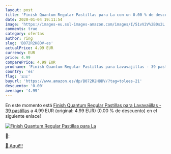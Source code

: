 ```yaml
---
layout: post
title: 'Finish Quantum Regular Pastillas para La con un 0.00 % de descuento'
date: 2020-01-04 19:11:54
image: 'https://images-eu.ssl-images-amazon.com/images/I/51vV2V%2B0s2L._SL200_.jpg'
comments: true
category: ofertas
author: ring
slug: 'B072R2H8DV-es'
actualPrice: 4.99 EUR
currency: EUR
price: 4.99
comparePrice: 4.99 EUR
prodname: 'Finish Quantum Regular Pastillas para Lavavajillas - 39 pastillas'
country: 'es'
flag: '🇪🇸'
buyurl: 'https://www.amazon.es/dp/B072R2H8DV/?tag=tolees-21'
descuento: '0.00'
average: '4.99'
---
```


En este momento está [Finish Quantum Regular Pastillas para Lavavajillas - 39 pastillas](https://www.amazon.es/dp/B072R2H8DV/?tag=tolees-21) a 4.99 EUR (original: 4.99 EUR) (0.00 %  de descuento) en el siguiente enlace!

[![Finish Quantum Regular Pastillas para La](https://images-eu.ssl-images-amazon.com/images/I/51vV2V%2B0s2L._SL200_.jpg)](https://www.amazon.es/dp/B072R2H8DV/?tag=tolees-21)

🔎:


[🛒 Aquí!!!](https://www.amazon.es/dp/B072R2H8DV/?tag=tolees-21)
